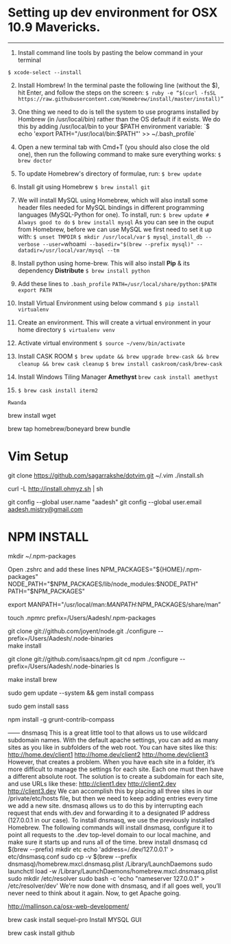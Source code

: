# Setting up dev environment for OSX 10.9 Mavericks.
***

1. Install command line tools by pasting the below command in your terminal
```
$ xcode-select --install
```
2.  Install Hombrew! In the terminal paste the following line (without the \$), hit Enter, and follow the steps on the screen:
`$ ruby -e “$(curl -fsSL https://raw.githubusercontent.com/Homebrew/install/master/install)”`

3. One thing we need to do is tell the system to use programs installed by Hombrew (in /usr/local/bin) rather than the OS default if it exists. We do this by adding /usr/local/bin to your $PATH environment variable: 
`$ echo 'export PATH="/usr/local/bin:\$PATH"' >> ~/.bash_profile`

4. Open a new terminal tab with Cmd+T (you should also close the old one), then run the following command to make sure everything works:
`$ brew doctor`

5. To update Homebrew's directory of formulae, run:
`$ brew update`

6. Install git using Homebrew
`$ brew install git`


8. We will install MySQL using Homebrew, which will also install some header files needed for MySQL bindings in different programming languages (MySQL-Python for one).
To install, run:
`$ brew update # Always good to do`
`$ brew install mysql`
As you can see in the ouput from Homebrew, before we can use MySQL we first need to set it up with:
`$ unset TMPDIR`
`$ mkdir /usr/local/var`
`$ mysql_install_db --verbose --user=`whoami` --basedir="$(brew --prefix mysql)" --datadir=/usr/local/var/mysql --tm`

9. Install python using home-brew. This will also install **Pip** & its dependency **Distribute**
`$ brew install python`

10. Add these lines to `.bash_profile`
`PATH=/usr/local/share/python:$PATH`
`export PATH`

11. Install Virtual Environment using below command
`$ pip install virtualenv` 

12. Create an environment. This will create a virtual environment in your home directory
`$ virtualenv venv`

13. Activate virtual environment
`$ source ~/venv/bin/activate`

14. Install CASK ROOM
`$ brew update && brew upgrade brew-cask && brew cleanup && brew cask cleanup`
`$ brew install caskroom/cask/brew-cask`

15. Install Windows Tiling Manager **Amethyst**
`brew cask install amethyst`

16. `$ brew cask install iterm2`


~~~~
Rwanda
~~~~


brew install wget


brew tap homebrew/boneyard
brew bundle


# Vim Setup
git clone https://github.com/sagarrakshe/dotvim.git ~/.vim
./install.sh

curl -L http://install.ohmyz.sh | sh

git config --global user.name "aadesh"
git config --global user.email aadesh.mistry@gmail.com

# NPM INSTALL
mkdir ~/.npm-packages

Open .zshrc and add these lines
NPM_PACKAGES="${HOME}/.npm-packages"
NODE_PATH="$NPM_PACKAGES/lib/node_modules:$NODE_PATH"
PATH="$NPM_PACKAGES"

export MANPATH="/usr/local/man:$MANPATH:$NPM_PACKAGES/share/man”

touch .npmrc
prefix=/Users/Aadesh/.npm-packages   

git clone git://github.com/joyent/node.git
./configure --prefix=/Users/Aadesh/.node-binaries  
make install

git clone git://github.com/isaacs/npm.git
cd npm
./configure --prefix=/Users/Aadesh/.node-binaries  ls

make install brew 

sudo gem update --system && gem install compass

sudo gem install sass

npm install -g grunt-contrib-compass


——
dnsmasq
This is a great little tool to that allows us to use wildcard subdomain names.
With the default apache settings, you can add as many sites as you like in subfolders of the web root. You can have sites like this:
http://home.dev/client1
http://home.dev/client2
http://home.dev/client3
However, that creates a problem. When you have each site in a folder, it’s more difficult to manage the settings for each site. Each one must then have a different absolute root. The solution is to create a subdomain for each site, and use URLs like these:
http://client1.dev
http://client2.dev
http://client3.dev
We can accomplish this by placing all three sites in our /private/etc/hosts file, but then we need to keep adding entries every time we add a new site. dnsmasq allows us to do this by interrupting each request that ends with.dev and forwarding it to a designated IP address (127.0.0.1 in our case).
To install dnsmasq, we use the previously installed Homebrew. The following commands will install dnsmasq, configure it to point all requests to the .dev top-level domain to our local machine, and make sure it starts up and runs all of the time.
brew install dnsmasq
cd $(brew --prefix)
mkdir etc
echo 'address=/.dev/127.0.0.1' > etc/dnsmasq.conf
sudo cp -v $(brew --prefix dnsmasq)/homebrew.mxcl.dnsmasq.plist /Library/LaunchDaemons
sudo launchctl load -w /Library/LaunchDaemons/homebrew.mxcl.dnsmasq.plist
sudo mkdir /etc/resolver
sudo bash -c 'echo "nameserver 127.0.0.1" > /etc/resolver/dev'
We’re now done with dnsmasq, and if all goes well, you’ll never need to think about it again. Now, to get Apache going.

http://mallinson.ca/osx-web-development/



brew cask install sequel-pro
Install MYSQL GUI

brew cask install github
